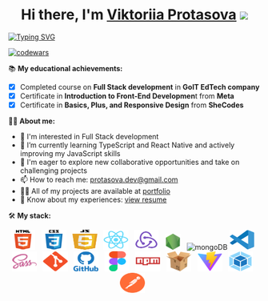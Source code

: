 <h1 align="center">Hi there, I'm <a href="https://linktr.ee/viktoriiaprotasova" target="_blank">Viktoriia Protasova</a> 
<img src="https://github.com/blackcater/blackcater/raw/main/images/Hi.gif" height="32"/></h1>
<a href="https://git.io/typing-svg"><img src="https://readme-typing-svg.herokuapp.com?font=Fira+Code&pause=1000&random=false&width=435&lines=Full+Stack+developer+from+Ukraine" alt="Typing SVG" /></a>

[![codewars](https://www.codewars.com/users/ViktoriiaProtasova/badges/small)](https://www.codewars.com/users/ViktoriiaProtasova)

📚 **My educational achievements:**

- [x] Completed course on **Full Stack development** in **GoIT EdTech company**
- [x] Certificate in **Introduction to Front-End Developmen**t from **Meta**
- [x] Certificate in **Basics, Plus, and Responsive Design** from **SheCodes**

👩‍💻 **About me:**

- 👀 I'm interested in Full Stack development
- 🌱 I’m currently learning TypeScript and React Native and actively improving my JavaScript skills
- 👯 I'm eager to explore new collaborative opportunities and take on challenging projects
- 📫 How to reach me: protasova.dev@gmail.com
- 👨‍💻 All of my projects are available at [portfolio](https://protasova-portfolio-project.netlify.app/)
- 📄 Know about my experiences: [view resume](https://drive.google.com/file/d/1MJmxbzF-AklG0iz3dahvBNfV96sF9NT7/view?usp=sharing)

🛠 **My stack:**

<div align="center">
  <img width="50" src="./images/html5-original.svg" title="HTML5" alt="HTML5"  height="40"/>&nbsp&nbsp;
  <img width="50" src="./images/css3-original.svg"  title="CSS3" alt="CSS3"  height="40"/>&nbsp&nbsp;
  <img width="50" src="./images/Javascript-shield.svg"  title="JS" alt="JS"  height="40"/>&nbsp&nbsp;
  <img width="50" src="./images/react-original.svg"  title="React" alt="React"  height="40"/>&nbsp&nbsp;
  <img width="50" src="./images/redux.svg" title="Redux" alt="Redux"  height="40"/>&nbsp&nbsp;
  <img title="Node.js" alt="Node.js" width="32px" src="https://raw.githubusercontent.com/github/explore/80688e429a7d4ef2fca1e82350fe8e3517d3494d/topics/nodejs/nodejs.png" />&nbsp&nbsp;
  <img width="50" src="https://user-images.githubusercontent.com/25181517/182884177-d48a8579-2cd0-447a-b9a6-ffc7cb02560e.png" alt="mongoDB" title="mongoDB"/>
  <img width="50" src="./images/vscode-original.svg" title="Visual Studio Code" alt="Visual Studio Code"  height="40"/>&nbsp&nbsp;
  <img width="50" src="./images/sass-original.svg" title="Sass" alt="Sass"  height="40"/>&nbsp&nbsp;
  <img width="50" src="./images/git-original.svg" title="Git" alt="Git"  height="40"/>&nbsp&nbsp;
  <img width="50" src="./images/github-original.svg" title="Github"  alt="Github"  height="40" />&nbsp&nbsp;
  <img width="50" src="./images/figma-original.svg" title="Figma" alt="Figma"  height="40"/>&nbsp&nbsp;
  <img width="50" src="./images/npm-original.svg" title="Npm" alt="Npm"  height="40"/>&nbsp&nbsp;
  <img width="50" src="./images/parcel.svg" title="Parcel" alt="Parcel" height="40"/>&nbsp&nbsp;
  <img width="50" src="./images/Vitejs-logo.svg" title="Vitejs" alt="Vitejs"  height="40"/>&nbsp&nbsp;
  <img width="50" src="./images/webpack-original.svg" title="Webpack" alt="Webpack"  height="40"/>&nbsp&nbsp;
  <img width="50" src="./images/postman-icon-svg.svg" title="Postman" alt="Postman"  height="40"/>&nbsp&nbsp;
</div>

<!---
ViktoriiaProtasova/ViktoriiaProtasova is a ✨ unique ✨ repository because its `README.md` (this file) appears on your GitHub profile.
You can click the Preview link to take a look at your changes.
--->
